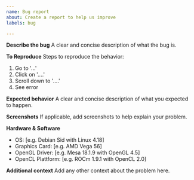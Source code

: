 ```yaml
---
name: Bug report
about: Create a report to help us improve
labels: bug

---
```


**Describe the bug**
A clear and concise description of what the bug is.

**To Reproduce**
Steps to reproduce the behavior:
1. Go to '...'
2. Click on '....'
3. Scroll down to '....'
4. See error

**Expected behavior**
A clear and concise description of what you expected to happen.

**Screenshots**
If applicable, add screenshots to help explain your problem.

**Hardware & Software**
 - OS: [e.g. Debian Sid with Linux 4.18]
 - Graphics Card: [e.g. AMD Vega 56]
 - OpenGL Driver: [e.g. Mesa 18.1.9 with OpenGL 4.5]
 - OpenCL Plattform: [e.g. ROCm 1.9.1 with OpenCL 2.0]

**Additional context**
Add any other context about the problem here.
